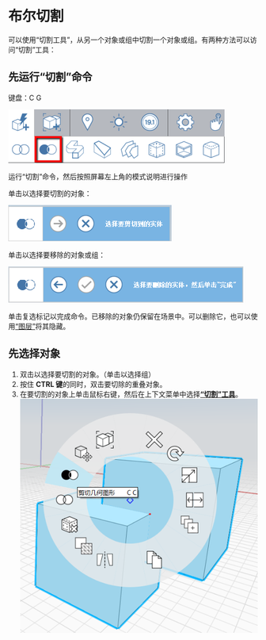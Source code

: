 # 布尔切割

可以使用“切割工具”，从另一个对象或组中切割一个对象或组。有两种方法可以访问“切割”工具：

## 先运行“切割”命令

键盘：C G

![](../.gitbook/assets/cut_tool.png)

运行“切割”命令，然后按照屏幕左上角的模式说明进行操作

单击以选择要切割的对象：

![](../.gitbook/assets/boolean_cut.png)

单击以选择要移除的对象或组：

![](../.gitbook/assets/boolean_cut2.png)

单击复选标记以完成命令。已移除的对象仍保留在场景中。可以删除它，也可以使用[“图层”](layers.md)将其隐藏。

## 先选择对象

1. 双击以选择要切割的对象。（单击以选择组）
2. 按住 **CTRL 键**的同时，双击要切除的重叠对象。
3. 在要切割的对象上单击鼠标右键，然后在上下文菜单中选择[**“切割”工具**](https://github.com/FormIt3D/autodesk-formit-360-windows-help/tree/c377e7b8a3b8e43e684321d0b7de867608d317a3/tool-library/boolean-operations.md)。![](../.gitbook/assets/booleancut.png)

